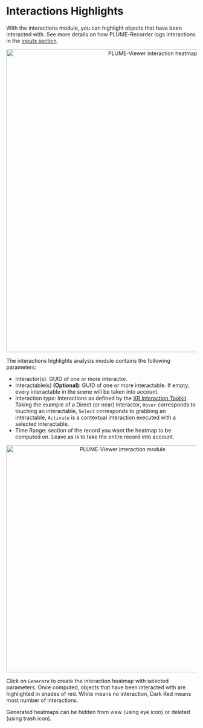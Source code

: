 # Interactions Highlights

With the interactions module, you can highlight objects that have been interacted with. See more details on how PLUME-Recorder logs interactions in the [inputs section](../../recorder/recorded-data/inputs.md).

<p align="center">
    <img src="../../images/interaction_heatmap_result.png" alt="PLUME-Viewer interaction heatmap result" width="800"/>
</p>

The interactions highlights analysis module contains the following parameters:

* Interactor(s): GUID of one or more interactor.
* Interactable(s) **(Optional)**: GUID of one or more interactable. If empty, every interactable in the scene will be taken into account.
* Interaction type: Interactions as defined by the [XR Interaction Toolkit](https://docs.unity3d.com/Packages/com.unity.xr.interaction.toolkit@2.0/manual/interactable-events.html).  Taking the example of a Direct (or near) Interactor, `Hover` corresponds to touching an interactable, `Select` corresponds to grabbing an interactable, `Activate` is a contextual interaction executed with a selected interactable.
* Time Range: section of the record you want the heatmap to be computed on. Leave as is to take the entire record into account.

<p align="center">
    <img src="../../images/interaction_heatmap.png" alt="PLUME-Viewer interaction module" width="600"/>
</p>

Click on `Generate` to create the interaction heatmap with selected parameters. Once computed, objects that have been interacted with are highlighted in shades of red. White means no interaction, Dark Red means most number of interactions.

Generated heatmaps can be hidden from view (using eye icon) or deleted (using trash icon).